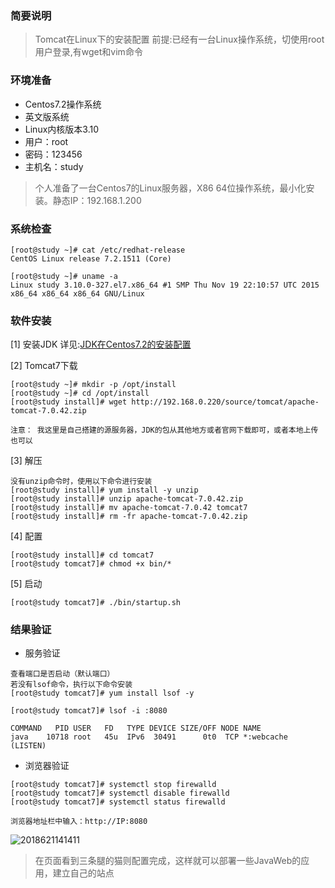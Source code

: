 ### 简要说明

> Tomcat在Linux下的安装配置 前提:已经有一台Linux操作系统，切使用root用户登录,有wget和vim命令
    
### 环境准备

 - Centos7.2操作系统
 - 英文版系统
 - Linux内核版本3.10
 - 用户：root
 - 密码：123456
 - 主机名：study

> 个人准备了一台Centos7的Linux服务器，X86 64位操作系统，最小化安装。静态IP：192.168.1.200

### 系统检查

```
[root@study ~]# cat /etc/redhat-release 
CentOS Linux release 7.2.1511 (Core)

[root@study ~]# uname -a
Linux study 3.10.0-327.el7.x86_64 #1 SMP Thu Nov 19 22:10:57 UTC 2015 x86_64 x86_64 x86_64 GNU/Linux
```

### 软件安装

[1] 安装JDK 详见:[JDK在Centos7.2的安装配置](https://github.com/ItdeerLab/itdeerlab-notes/blob/notes/JDK/UserGuide/JDK%E5%9C%A8Centos7.2%E7%9A%84%E5%AE%89%E8%A3%85%E9%85%8D%E7%BD%AE.md)

[2] Tomcat7下载

```
[root@study ~]# mkdir -p /opt/install
[root@study ~]# cd /opt/install
[root@study install]# wget http://192.168.0.220/source/tomcat/apache-tomcat-7.0.42.zip

注意： 我这里是自己搭建的源服务器，JDK的包从其他地方或者官网下载即可，或者本地上传也可以
```

[3] 解压

```
没有unzip命令时，使用以下命令进行安装
[root@study install]# yum install -y unzip
[root@study install]# unzip apache-tomcat-7.0.42.zip
[root@study install]# mv apache-tomcat-7.0.42 tomcat7
[root@study install]# rm -fr apache-tomcat-7.0.42.zip
```

[4] 配置

```
[root@study install]# cd tomcat7
[root@study tomcat7]# chmod +x bin/*

```

[5] 启动


```
[root@study tomcat7]# ./bin/startup.sh
```

### 结果验证

 - 服务验证

```
查看端口是否启动（默认端口）
若没有lsof命令，执行以下命令安装
[root@study tomcat7]# yum install lsof -y

[root@study tomcat7]# lsof -i :8080

COMMAND   PID USER   FD   TYPE DEVICE SIZE/OFF NODE NAME
java    10718 root   45u  IPv6  30491      0t0  TCP *:webcache (LISTEN)

```

 - 浏览器验证

```
[root@study tomcat7]# systemctl stop firewalld
[root@study tomcat7]# systemctl disable firewalld
[root@study tomcat7]# systemctl status firewalld

浏览器地址栏中输入：http://IP:8080
```

![2018621141411](http://note.itdeer.cn/2018621141411.png)

> 在页面看到三条腿的猫则配置完成，这样就可以部署一些JavaWeb的应用，建立自己的站点